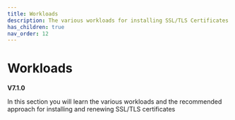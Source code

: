 ```yaml
---
title: Workloads
description: The various workloads for installing SSL/TLS Certificates
has_children: true
nav_order: 12
---
```


# Workloads
**V7.1.0**

In this section you will learn the various workloads and the recommended approach for installing and renewing SSL/TLS certificates